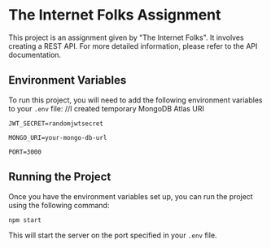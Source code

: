 # The Internet Folks Assignment

This project is an assignment given by "The Internet Folks". It involves creating a REST API. For more detailed information, please refer to the API documentation.

## Environment Variables

To run this project, you will need to add the following environment variables to your `.env` file:
//I created temporary MongoDB Atlas URI 

```
JWT_SECRET=randomjwtsecret

MONGO_URI=your-mongo-db-url

PORT=3000

```


## Running the Project

Once you have the environment variables set up, you can run the project using the following command:

```
npm start
```

This will start the server on the port specified in your `.env` file.
